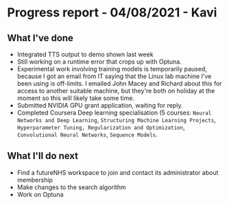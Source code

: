 # Progress report - 04/08/2021 - Kavi

## What I've done

- Integrated TTS output to demo shown last week
- Still working on a runtime error that crops up with Optuna.
- Experimental work involving training models is temporarily paused, because I got an email from IT saying that the Linux lab machine I've been using is off-limits. I emailed John Macey and Richard about this for access to another suitable machine, but they're both on holiday at the moment so this will likely take some time.
- Submitted NVIDIA GPU grant application, waiting for reply.
- Completed Coursera Deep learning specialisation (5 courses:  `Neural Networks and Deep Learning`, `Structuring Machine Learning Projects`, `Hyperparameter Tuning, Regularization and Optimization`, `Convolutional Neural Networks`, `Sequence Models`. 

## What I'll do next
- Find a futureNHS workspace to join and contact its administrator about membership
- Make changes to the search algorithm
- Work on Optuna